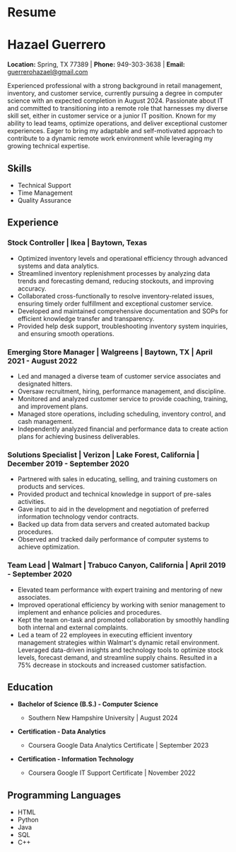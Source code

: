 # Resume
# Hazael Guerrero

**Location:** Spring, TX 77389 | **Phone:** 949-303-3638 | **Email:** guerrerohazael@gmail.com

Experienced professional with a strong background in retail management, inventory, and customer service, currently pursuing a degree in computer science with an expected completion in August 2024. Passionate about IT and committed to transitioning into a remote role that harnesses my diverse skill set, either in customer service or a junior IT position. Known for my ability to lead teams, optimize operations, and deliver exceptional customer experiences. Eager to bring my adaptable and self-motivated approach to contribute to a dynamic remote work environment while leveraging my growing technical expertise.

## Skills

- Technical Support
- Time Management
- Quality Assurance

## Experience

### Stock Controller | Ikea | Baytown, Texas
- Optimized inventory levels and operational efficiency through advanced systems and data analytics.
- Streamlined inventory replenishment processes by analyzing data trends and forecasting demand, reducing stockouts, and improving accuracy.
- Collaborated cross-functionally to resolve inventory-related issues, ensuring timely order fulfillment and exceptional customer service.
- Developed and maintained comprehensive documentation and SOPs for efficient knowledge transfer and transparency.
- Provided help desk support, troubleshooting inventory system inquiries, and ensuring smooth operations.

### Emerging Store Manager | Walgreens | Baytown, TX | April 2021 - August 2022
- Led and managed a diverse team of customer service associates and designated hitters.
- Oversaw recruitment, hiring, performance management, and discipline.
- Monitored and analyzed customer service to provide coaching, training, and improvement plans.
- Managed store operations, including scheduling, inventory control, and cash management.
- Independently analyzed financial and performance data to create action plans for achieving business deliverables.

### Solutions Specialist | Verizon | Lake Forest, California | December 2019 - September 2020
- Partnered with sales in educating, selling, and training customers on products and services.
- Provided product and technical knowledge in support of pre-sales activities.
- Gave input to aid in the development and negotiation of preferred information technology vendor contracts.
- Backed up data from data servers and created automated backup procedures.
- Observed and tracked daily performance of computer systems to achieve optimization.

### Team Lead | Walmart | Trabuco Canyon, California | April 2019 - September 2020
- Elevated team performance with expert training and mentoring of new associates.
- Improved operational efficiency by working with senior management to implement and enhance policies and procedures.
- Kept the team on-task and promoted collaboration by smoothly handling both internal and external complaints.
- Led a team of 22 employees in executing efficient inventory management strategies within Walmart's dynamic retail environment. Leveraged data-driven insights and technology tools to optimize stock levels, forecast demand, and streamline supply chains. Resulted in a 75% decrease in stockouts and increased customer satisfaction.

## Education

- **Bachelor of Science (B.S.) - Computer Science**
  - Southern New Hampshire University | August 2024

- **Certification - Data Analytics**
  - Coursera Google Data Analytics Certificate | September 2023

- **Certification - Information Technology**
  - Coursera Google IT Support Certificate | November 2022

## Programming Languages

- HTML
- Python
- Java
- SQL
- C++
